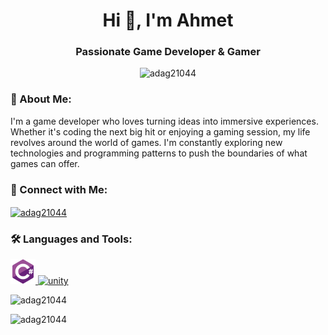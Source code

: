 <h1 align="center">Hi 👋, I'm Ahmet</h1>
<h3 align="center">Passionate Game Developer & Gamer</h3>

<p align="center">
  <img src="https://komarev.com/ghpvc/?username=adag21044&label=Profile%20views&color=0e75b6&style=flat" alt="adag21044" />
</p>

<h3 align="left">🚀 About Me:</h3>
<p align="left">
  I'm a game developer who loves turning ideas into immersive experiences. Whether it's coding the next big hit or enjoying a gaming session, my life revolves around the world of games. I'm constantly exploring new technologies and programming patterns to push the boundaries of what games can offer.
</p>

<h3 align="left">🔗 Connect with Me:</h3>
<p align="left">
  <a href="https://linkedin.com/in/adag21044" target="_blank"><img align="center" src="https://raw.githubusercontent.com/rahuldkjain/github-profile-readme-generator/master/src/images/icons/Social/linked-in-alt.svg" alt="adag21044" height="30" width="40" /></a>
</p>

<h3 align="left">🛠️ Languages and Tools:</h3>
<p align="left">
  <a href="https://www.w3schools.com/cs/" target="_blank" rel="noreferrer"> 
    <img src="https://raw.githubusercontent.com/devicons/devicon/master/icons/csharp/csharp-original.svg" alt="csharp" width="40" height="40"/> 
  </a> 
  <a href="https://unity.com/" target="_blank" rel="noreferrer"> 
    <img src="https://www.vectorlogo.zone/logos/unity3d/unity3d-icon.svg" alt="unity" width="40" height="40"/> 
  </a>
</p>

<p align="left">
  <img src="https://github-readme-streak-stats.herokuapp.com/?user=adag21044&theme=dark" alt="adag21044" />
</p>

<p align="left">
  <img src="https://github-readme-stats.vercel.app/api?username=adag21044&show_icons=true&theme=radical" alt="adag21044" />
</p>
